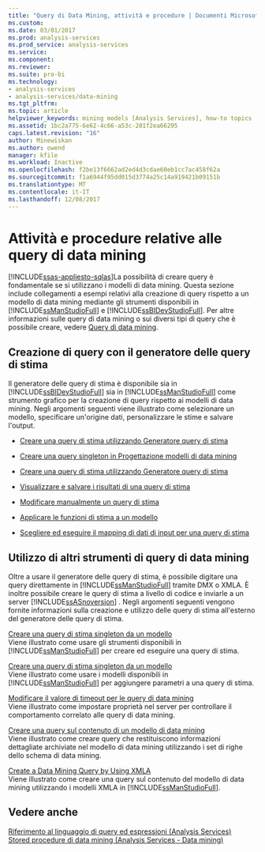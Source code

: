 ```yaml
---
title: "Query di Data Mining, attività e procedure | Documenti Microsoft"
ms.custom: 
ms.date: 03/01/2017
ms.prod: analysis-services
ms.prod_service: analysis-services
ms.service: 
ms.component: 
ms.reviewer: 
ms.suite: pro-bi
ms.technology:
- analysis-services
- analysis-services/data-mining
ms.tgt_pltfrm: 
ms.topic: article
helpviewer_keywords: mining models [Analysis Services], how-to topics
ms.assetid: 1bc2a775-6e62-4c66-a53c-201f2ea66295
caps.latest.revision: "16"
author: Minewiskan
ms.author: owend
manager: kfile
ms.workload: Inactive
ms.openlocfilehash: f2be13f6662ad2ed4d3cdae60eb1cc7ac458f62a
ms.sourcegitcommit: f1a6944f95dd015d3774a25c14a919421b09151b
ms.translationtype: MT
ms.contentlocale: it-IT
ms.lasthandoff: 12/08/2017
---
```

# <a name="data-mining-query-tasks-and-how-tos"></a>Attività e procedure relative alle query di data mining
[!INCLUDE[ssas-appliesto-sqlas](../../includes/ssas-appliesto-sqlas.md)]La possibilità di creare query è fondamentale se si utilizzano i modelli di data mining. Questa sezione include collegamenti a esempi relativi alla creazione di query rispetto a un modello di data mining mediante gli strumenti disponibili in [!INCLUDE[ssManStudioFull](../../includes/ssmanstudiofull-md.md)] e [!INCLUDE[ssBIDevStudioFull](../../includes/ssbidevstudiofull-md.md)]. Per altre informazioni sulle query di data mining o sui diversi tipi di query che è possibile creare, vedere [Query di data mining](../../analysis-services/data-mining/data-mining-queries.md).  
  
## <a name="creating-queries-with-prediction-query-builder"></a>Creazione di query con il generatore delle query di stima  
 Il generatore delle query di stima è disponibile sia in [!INCLUDE[ssBIDevStudioFull](../../includes/ssbidevstudiofull-md.md)] sia in [!INCLUDE[ssManStudioFull](../../includes/ssmanstudiofull-md.md)] come strumento grafico per la creazione di query rispetto ai modelli di data mining. Negli argomenti seguenti viene illustrato come selezionare un modello, specificare un'origine dati, personalizzare le stime e salvare l'output.  
  
-   [Creare una query di stima utilizzando Generatore query di stima](../../analysis-services/data-mining/create-a-prediction-query-using-the-prediction-query-builder.md)  
  
-   [Creare una query singleton in Progettazione modelli di data mining](../../analysis-services/data-mining/create-a-singleton-query-in-the-data-mining-designer.md)  
  
-   [Creare una query di stima utilizzando Generatore query di stima](../../analysis-services/data-mining/create-a-prediction-query-using-the-prediction-query-builder.md)  
  
-   [Visualizzare e salvare i risultati di una query di stima](../../analysis-services/data-mining/view-and-save-the-results-of-a-prediction-query.md)  
  
-   [Modificare manualmente un query di stima](../../analysis-services/data-mining/manually-edit-a-prediction-query.md)  
  
-   [Applicare le funzioni di stima a un modello](../../analysis-services/data-mining/apply-prediction-functions-to-a-model.md)  
  
-   [Scegliere ed eseguire il mapping di dati di input per una query di stima](../../analysis-services/data-mining/choose-and-map-input-data-for-a-prediction-query.md)  
  
## <a name="using-other-data-mining-query-tools"></a>Utilizzo di altri strumenti di query di data mining  
 Oltre a usare il generatore delle query di stima, è possibile digitare una query direttamente in [!INCLUDE[ssManStudioFull](../../includes/ssmanstudiofull-md.md)] tramite DMX o XMLA. È inoltre possibile creare le query di stima a livello di codice e inviarle a un server [!INCLUDE[ssASnoversion](../../includes/ssasnoversion-md.md)] . Negli argomenti seguenti vengono fornite informazioni sulla creazione e utilizzo delle query di stima all'esterno del generatore delle query di stima.  
  
 [Creare una query di stima singleton da un modello](../../analysis-services/data-mining/create-a-singleton-prediction-query-from-a-template.md)  
 Viene illustrato come usare gli strumenti disponibili in [!INCLUDE[ssManStudioFull](../../includes/ssmanstudiofull-md.md)] per creare ed eseguire una query di stima.  
  
 [Creare una query di stima singleton da un modello](../../analysis-services/data-mining/create-a-singleton-prediction-query-from-a-template.md)  
 Viene illustrato come usare i modelli disponibili in [!INCLUDE[ssManStudioFull](../../includes/ssmanstudiofull-md.md)] per aggiungere parametri a una query di stima.  
  
 [Modificare il valore di timeout per le query di data mining](../../analysis-services/data-mining/change-the-time-out-value-for-data-mining-queries.md)  
 Viene illustrato come impostare proprietà nel server per controllare il comportamento correlato alle query di data mining.  
  
 [Creare una query sul contenuto di un modello di data mining](../../analysis-services/data-mining/create-a-content-query-on-a-mining-model.md)  
 Viene illustrato come creare query che restituiscono informazioni dettagliate archiviate nel modello di data mining utilizzando i set di righe dello schema di data mining.  
  
 [Create a Data Mining Query by Using XMLA](../../analysis-services/data-mining/create-a-data-mining-query-by-using-xmla.md)  
 Viene illustrato come creare una query sul contenuto del modello di data mining utilizzando i modelli XMLA in [!INCLUDE[ssManStudioFull](../../includes/ssmanstudiofull-md.md)].  
  
## <a name="see-also"></a>Vedere anche  
 [Riferimento al linguaggio di query ed espressioni &#40;Analysis Services&#41;](http://msdn.microsoft.com/library/9597533d-35f4-4742-9d8c-7af392163527)   
 [Stored procedure di data mining &#40;Analysis Services - Data mining&#41;](../../analysis-services/data-mining/data-mining-stored-procedures-analysis-services-data-mining.md)  
  
  
